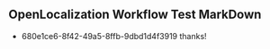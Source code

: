## OpenLocalization Workflow Test MarkDown
* 680e1ce6-8f42-49a5-8ffb-9dbd1d4f3919 thanks!

<!--HONumber=Jul16_HO5-->


